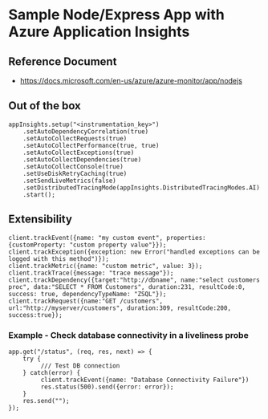 # Sample Node/Express App with Azure Application Insights

## Reference Document

- https://docs.microsoft.com/en-us/azure/azure-monitor/app/nodejs

## Out of the box

```
appInsights.setup("<instrumentation_key>")
    .setAutoDependencyCorrelation(true)
    .setAutoCollectRequests(true)
    .setAutoCollectPerformance(true, true)
    .setAutoCollectExceptions(true)
    .setAutoCollectDependencies(true)
    .setAutoCollectConsole(true)
    .setUseDiskRetryCaching(true)
    .setSendLiveMetrics(false)
    .setDistributedTracingMode(appInsights.DistributedTracingModes.AI)
    .start();
```

## Extensibility

```
client.trackEvent({name: "my custom event", properties: {customProperty: "custom property value"}});
client.trackException({exception: new Error("handled exceptions can be logged with this method")});
client.trackMetric({name: "custom metric", value: 3});
client.trackTrace({message: "trace message"});
client.trackDependency({target:"http://dbname", name:"select customers proc", data:"SELECT * FROM Customers", duration:231, resultCode:0, success: true, dependencyTypeName: "ZSQL"});
client.trackRequest({name:"GET /customers", url:"http://myserver/customers", duration:309, resultCode:200, success:true});
```

### Example - Check database connectivity in a liveliness probe

```
app.get("/status", (req, res, next) => {
    try {
         /// Test DB connection
    } catch(error) {    
         client.trackEvent({name: "Database Connectivity Failure"})
         res.status(500).send({error: error});
    }
    res.send("");    
});
```` 
